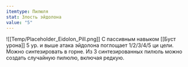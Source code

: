 ```yaml
---
itemtype: Пилюля
stat: Злость эйдолона
value: "5"
---
```

![[Temp/Placeholder_Eidolon_Pill.png]]
С пассивным навыком [[Буст урона]] 5 ур. и выше атака эйдолона поглощает 1/2/3/4/5 ци цели. 
Можно синтезировать в горне. Из 3 синтезированных пилюль можно создать случайную пилюлю, включая редкую.

